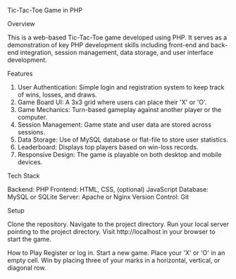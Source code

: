 Tic-Tac-Toe Game in PHP

Overview

This is a web-based Tic-Tac-Toe game developed using PHP. It serves as a demonstration of key PHP development skills including front-end and back-end integration, session management, data storage, and user interface development.

Features

1. User Authentication: Simple login and registration system to keep track of wins, losses, and draws.
2. Game Board UI: A 3x3 grid where users can place their 'X' or 'O'.
3. Game Mechanics: Turn-based gameplay against another player or the computer.
4. Session Management: Game state and user data are stored across sessions.
5. Data Storage: Use of MySQL database or flat-file to store user statistics.
6. Leaderboard: Displays top players based on win-loss records.
7. Responsive Design: The game is playable on both desktop and mobile devices.

Tech Stack

Backend: PHP
Frontend: HTML, CSS, (optional) JavaScript
Database: MySQL or SQLite
Server: Apache or Nginx
Version Control: Git

Setup

Clone the repository.
Navigate to the project directory.
Run your local server pointing to the project directory.
Visit http://localhost in your browser to start the game.

How to Play
Register or log in.
Start a new game.
Place your 'X' or 'O' in an empty cell.
Win by placing three of your marks in a horizontal, vertical, or diagonal row. 
